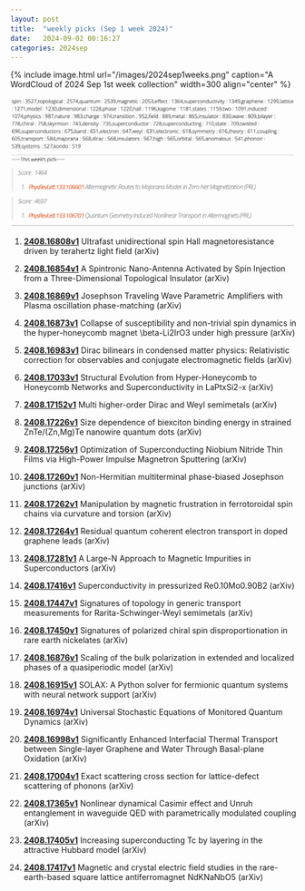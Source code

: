 ```yaml
---
layout: post
title:  "weekly picks (Sep 1 week 2024)"
date:   2024-09-02 00:16:27
categories: 2024sep
---
```



{% include image.html url="/images/2024sep1weeks.png" caption="A WordCloud of 2024 Sep 1st week collection" width=300 align="center" %}

<img src="/images/2024sep1weeks-pick.png">


1. **[2408.16808v1](https://arxiv.org/abs/2408.16808)** Ultrafast unidirectional spin Hall magnetoresistance driven by terahertz light field (arXiv)

1. **[2408.16854v1](https://arxiv.org/abs/2408.16854)** A Spintronic Nano-Antenna Activated by Spin Injection from a Three-Dimensional Topological Insulator (arXiv)

1. **[2408.16869v1](https://arxiv.org/abs/2408.16869)** Josephson Traveling Wave Parametric Amplifiers with Plasma oscillation phase-matching (arXiv)

1. **[2408.16873v1](https://arxiv.org/abs/2408.16873)** Collapse of susceptibility and non-trivial spin dynamics in the hyper-honeycomb magnet \beta-Li2IrO3 under high pressure (arXiv)

1. **[2408.16983v1](https://arxiv.org/abs/2408.16983)** Dirac bilinears in condensed matter physics: Relativistic correction for observables and conjugate electromagnetic fields (arXiv)

1. **[2408.17033v1](https://arxiv.org/abs/2408.17033)** Structural Evolution from Hyper-Honeycomb to Honeycomb Networks and Superconductivity in LaPtxSi2-x (arXiv)

1. **[2408.17152v1](https://arxiv.org/abs/2408.17152)** Multi higher-order Dirac and Weyl semimetals (arXiv)

1. **[2408.17226v1](https://arxiv.org/abs/2408.17226)** Size dependence of biexciton binding energy in strained ZnTe/(Zn,Mg)Te nanowire quantum dots (arXiv)

1. **[2408.17256v1](https://arxiv.org/abs/2408.17256)** Optimization of Superconducting Niobium Nitride Thin Films via High-Power Impulse Magnetron Sputtering (arXiv)

1. **[2408.17260v1](https://arxiv.org/abs/2408.17260)** Non-Hermitian multiterminal phase-biased Josephson junctions (arXiv)

1. **[2408.17262v1](https://arxiv.org/abs/2408.17262)** Manipulation by magnetic frustration in ferrotoroidal spin chains via curvature and torsion (arXiv)

1. **[2408.17264v1](https://arxiv.org/abs/2408.17264)** Residual quantum coherent electron transport in doped graphene leads (arXiv)

1. **[2408.17281v1](https://arxiv.org/abs/2408.17281)** A Large-N Approach to Magnetic Impurities in Superconductors (arXiv)

1. **[2408.17416v1](https://arxiv.org/abs/2408.17416)** Superconductivity in pressurized Re0.10Mo0.90B2 (arXiv)

1. **[2408.17447v1](https://arxiv.org/abs/2408.17447)** Signatures of topology in generic transport measurements for Rarita-Schwinger-Weyl semimetals (arXiv)

1. **[2408.17450v1](https://arxiv.org/abs/2408.17450)** Signatures of polarized chiral spin disproportionation in rare earth nickelates (arXiv)

1. **[2408.16876v1](https://arxiv.org/abs/2408.16876)** Scaling of the bulk polarization in extended and localized phases of a quasiperiodic model (arXiv)

1. **[2408.16915v1](https://arxiv.org/abs/2408.16915)** SOLAX: A Python solver for fermionic quantum systems with neural network support (arXiv)

1. **[2408.16974v1](https://arxiv.org/abs/2408.16974)** Universal Stochastic Equations of Monitored Quantum Dynamics (arXiv)

1. **[2408.16998v1](https://arxiv.org/abs/2408.16998)** Significantly Enhanced Interfacial Thermal Transport between Single-layer Graphene and Water Through Basal-plane Oxidation (arXiv)

1. **[2408.17004v1](https://arxiv.org/abs/2408.17004)** Exact scattering cross section for lattice-defect scattering of phonons (arXiv)

1. **[2408.17365v1](https://arxiv.org/abs/2408.17365)** Nonlinear dynamical Casimir effect and Unruh entanglement in waveguide QED with parametrically modulated coupling (arXiv)

1. **[2408.17405v1](https://arxiv.org/abs/2408.17405)** Increasing superconducting Tc by layering in the attractive Hubbard model (arXiv)

1. **[2408.17417v1](https://arxiv.org/abs/2408.17417)** Magnetic and crystal electric field studies in the rare-earth-based square lattice antiferromagnet NdKNaNbO5 (arXiv)





